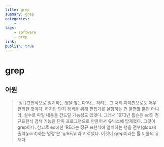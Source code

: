 ```yaml
---
title: grep
summary: grep
categories:
    - 
tags:
    - software
    - grep
link: 
publish: true
---
```


# grep

## 어원

> '정규표현식으로 일치하는 행을 찾는다'라는 처리는 그 처리 자체만으로도 매우 편리한 것이다. 하지만 단지 검색을 위해 편집기를 실행하는 건 불편할 뿐만 아니라, 실수로 파일 내용을 건드릴 가능성도 있엇다. 그래서 1973년 톰슨은 ed의 정규표현식 검색 기능을 단독 프로그램으로 만들어서 유닉스에 탑재했다. 그것이 grep이다. 참고로 ed에선 'RE라는 정규 표현식에 일치하는 행을 전부(global) 출력(print)하는 명령'은 'g/RE/p'라고 적었다. 이것이 grep이라는 툴 이름의 유래다.
